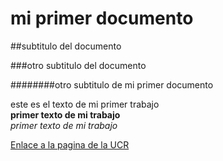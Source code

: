 # mi primer documento

##subtitulo del documento

###otro subtitulo del documento


########otro subtitulo de mi primer documento


este es el texto de mi primer trabajo  
**primer texto de mi trabajo**    
*primer texto de mi trabajo*


[Enlace a la pagina de la UCR](https://www.ucr.ac.cr/)
